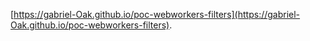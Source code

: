 [https://gabriel-Oak.github.io/poc-webworkers-filters](https://gabriel-Oak.github.io/poc-webworkers-filters).